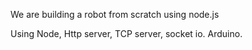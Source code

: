 We are building a robot from scratch using node.js

Using Node, Http server, TCP server, socket io.
Arduino.
